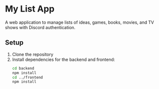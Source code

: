 # My List App

A web application to manage lists of ideas, games, books, movies, and TV shows with Discord authentication.

## Setup

1. Clone the repository
2. Install dependencies for the backend and frontend:
	```bash
	cd backend
	npm install
	cd ../frontend
	npm install
	```
